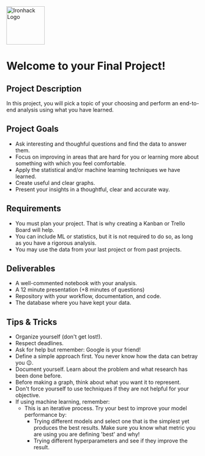 <img src="https://bit.ly/2VnXWr2" alt="Ironhack Logo" width="100"/>

# Welcome to your Final Project!


## Project Description
In this project, you will pick a topic of your choosing and perform an end-to-end analysis using what you have learned. 

## Project Goals
* Ask interesting and thoughful questions and find the data to answer them.
* Focus on improving in areas that are hard for you or learning more about something with which you feel comfortable. 
* Apply the statistical and/or machine learning techniques we have learned.
* Create useful and clear graphs.
* Present your insights in a thoughtful, clear and accurate way.

## Requirements
* You must plan your project. That is why creating a Kanban or Trello Board will help.
* You can include ML or statistics, but it is not required to do so, as long as you have a rigorous analysis.
* You may use the data from your last project or from past projects.

## Deliverables
* A well-commented notebook with your analysis.
* A 12 minute presentation (+8 minutes of questions)
* Repository with your workflow, documentation, and code. 
* The database where you have kept your data.  

## Tips & Tricks
* Organize yourself (don't get lost!). 
* Respect deadlines.
* Ask for help but remember: Google is your friend!
* Define a simple approach first. You never know how the data can betray you 😉.
* Document yourself. Learn about the problem and what research has been done before.
* Before making a graph, think about what you want it to represent.
* Don't force yourself to use techniques if they are not helpful for your objective.
* If using machine learning, remember:
  * This is an iterative process. Try your best to improve your model performance by:
    * Trying different models and select one that is the simplest yet produces the best results. Make sure you know what metric you are using you are defining 'best' and why!
    * Trying different hyperparameters and see if they improve the result.
